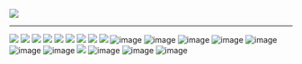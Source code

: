 ![](https://github.com/user-attachments/assets/4cf3512b-8bdb-4d02-ad1b-9ac616c526d8)
***
![](https://64.media.tumblr.com/397ad45c3696ea79a7eac72b154cd0ab/46fa79aad8c6e1ef-65/s100x200/d019b5effe4b58aed478796ccda2a085f199b3b3.gifv) ![](https://64.media.tumblr.com/767bbe81497594e53c854bfaf4725fa7/835396812ab98429-ed/s100x200/1748644f7eae8841f36b28613ce94a7f8ae9ed86.gifv) ![](https://64.media.tumblr.com/c4235333dd0447a741bc511b137cf396/09ed613974f5691b-c9/s100x200/42ed03a1f275b0c42896fee7ceb15b6f288143b9.gifv) ![](https://64.media.tumblr.com/0cf3b7be6409457181f00b7bf6f28cd8/09ed613974f5691b-79/s100x200/95057456937e85d0b8ecdd695c60f74269d2ea73.pnj) ![](https://64.media.tumblr.com/46110b7744a2855f959a267b7610ba6d/98569a7694dd61e5-b2/s100x200/a5e045de2013797113b2d373139fc20fc9b7eb2f.pnj) ![](https://64.media.tumblr.com/cfd25bcb2cfe4e74afd805d42e9e8a54/90bf692ff72633af-74/s100x200/9c9ce52a3dc32efe96edb3144b760a2201faca1f.gifv) ![](https://64.media.tumblr.com/e4259b6f72909840c32ac8e56528a8ff/6c0f91c1af4ee0a2-9d/s100x200/6c7d13d9e57c312cef5d0151aec54a999c87279a.pnj) ![](https://64.media.tumblr.com/cc65d224e38697e2f9a31145eb4d9169/704f4ace9de71c4b-7e/s100x200/9443b46cdb9571435c0f2951655d678ca49b2ce9.pnj) ![](https://64.media.tumblr.com/acc0d71e3fd6f7978d54294858a9cbd1/e8ca1c81101a018c-cf/s100x200/b83e00e909601597efd10faeda0dfbe3b8c287b7.gifv) ![image](https://github.com/user-attachments/assets/472658c3-851d-40ff-b932-b68f6e3c45ea) ![image](https://github.com/user-attachments/assets/0bbf0a45-751f-4ef6-94ae-a1a731d9de11) ![image](https://github.com/user-attachments/assets/759bbac4-3e20-4a3f-8f18-042c2023ba84) ![image](https://github.com/user-attachments/assets/2caf0348-3469-45a8-947d-f5ed5587cf59) ![image](https://github.com/user-attachments/assets/5244a3c5-9050-4f0d-b4ae-82a2042f6038) ![image](https://github.com/user-attachments/assets/4a2210b3-00d5-4f2e-a04d-ce86bec3d829) ![image](https://github.com/user-attachments/assets/b9e4c906-d79f-4a8c-abbc-ff1eb04d6fe2) ![](https://github.com/user-attachments/assets/664b2a5d-cf7c-49de-b9b1-32673f5c4df6) ![image](https://github.com/user-attachments/assets/2bd5a405-cac5-4899-b9f8-c531b8073837) ![image](https://github.com/user-attachments/assets/57fd30e0-06b2-45d8-96e7-b1eb2c0f6ae7) ![image](https://github.com/user-attachments/assets/8d2743f4-2611-4eb6-83c0-4667c66f4c1e)









